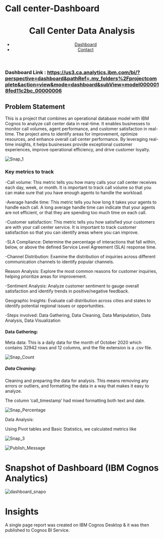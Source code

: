 # Call center-Dashboard
<!DOCTYPE html>
<html lang="en">
<body>
    <header>
        <h1>Call Center Data Analysis</h1>
        <nav>
            <ul>
                <li><a href="https://us3.ca.analytics.ibm.com/bi/?perspective=dashboard&pathRef=.my_folders%2Fprojectcomplete&action=view&mode=dashboard&subView=model0000018fed11c2bc_00000006">Dashboard</a></li>
                <li><a href="https://www.spectrum.net/contact-us">Contact</a></li>
            </ul>
        </nav>
    </header>

### Dashboard Link : https://us3.ca.analytics.ibm.com/bi/?perspective=dashboard&pathRef=.my_folders%2Fprojectcomplete&action=view&mode=dashboard&subView=model0000018fed11c2bc_00000006


## Problem Statement

This is a project that combines an operational database model with IBM Cognos to analyze call center data in real-time. It enables businesses to monitor call volumes, agent performance, and customer satisfaction in real-time. The project aims to identify areas for improvement, optimize
resources, and enhance overall call center performance. By leveraging real-time insights, it helps businesses provide exceptional customer experiences, improve operational efficiency, and drive customer loyalty.

![Snap_1](https://miro.medium.com/v2/resize:fit:1100/format:webp/1*5nA_vq6Ra7bow_CZyW4VeQ.jpeg)



### Key metrics to track

-Call volume: This metric tells you how many calls your call center receives each day, week, or month. It is important to track call volume so that you can make sure that you have enough agents to handle the workload.

-Average handle time: This metric tells you how long it takes your agents to handle each call. A long average handle time can indicate that your agents are not efficient, or that they are spending too much time on each call.

-Customer satisfaction: This metric tells you how satisfied your customers are with your call center service. It is important to track customer satisfaction so that you can identify areas where you can improve.

-SLA Compliance: Determine the percentage of interactions that fall within, below, or above the defined Service Level Agreement (SLA) response time.

-Channel Distribution: Examine the distribution of inquiries across different communication channels to identify popular channels.

Reason Analysis: Explore the most common reasons for customer inquiries, helping prioritize areas for improvement.

-Sentiment Analysis: Analyze customer sentiment to gauge overall satisfaction and identify trends in positive/negative feedback.

Geographic Insights: Evaluate call distribution across cities and states to identify potential regional issues or opportunities.

-Steps involved: Data Gathering, Data Cleaning, Data Manipulation, Data Analysis, Data Visualization

#### Data Gathering:

Meta data: This is a daily data for the month of October 2020 which contains 32942 rows and 12 columns, and the file extension is a .csv file.

![Snap_Count](https://miro.medium.com/v2/resize:fit:1400/format:webp/1*mssz0epTQGWdm0Le3XA2wg.png)

        
 ##### Data Cleaning:

 Cleaning and preparing the data for analysis. This means removing any errors or outliers, and formatting the data in a way that makes it easy to analyze.

The column ‘call_timestamp’ had mixed formatting both text and date.
 
 ![Snap_Percentage](https://miro.medium.com/v2/resize:fit:1100/format:webp/1*f7gnVATUqSx8pi0PhSR7sw.png)

Data Analysis:

Using Pivot tables and Basic Statistics, we calculated metrics like 


 
 ![Snap_3](https://ibmblueview.com/wp-content/uploads/2019/07/image-14-1024x520.png)
 





![Publish_Message](https://ibagroupit.com/wp-content/uploads/2020/05/ibm-cognos-analytics.png)
# Snapshot of Dashboard (IBM Cognos Analytics)

![dashboard_snapo](https://miro.medium.com/v2/resize:fit:1100/format:webp/1*SD_I4AOh2lDfJDMGC_9gtQ.png)

# Insights

A single page report was created on IBM Cognos Desktop & it was then published to Cognos BI Service.

